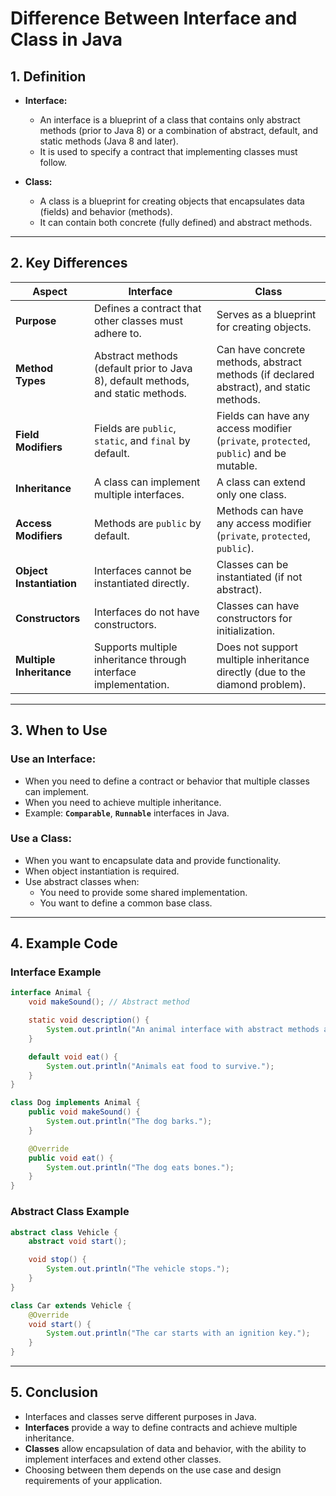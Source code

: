# Difference Between Interface and Class in Java

## 1. **Definition**
- **Interface:**
  - An interface is a blueprint of a class that contains only abstract methods (prior to Java 8) or a combination of abstract, default, and static methods (Java 8 and later).
  - It is used to specify a contract that implementing classes must follow.

- **Class:**
  - A class is a blueprint for creating objects that encapsulates data (fields) and behavior (methods).
  - It can contain both concrete (fully defined) and abstract methods.

---

## 2. **Key Differences**

| **Aspect**               | **Interface**                                                                                      | **Class**                                                                                   |
|--------------------------|----------------------------------------------------------------------------------------------------|--------------------------------------------------------------------------------------------|
| **Purpose**              | Defines a contract that other classes must adhere to.                                              | Serves as a blueprint for creating objects.                                                |
| **Method Types**         | Abstract methods (default prior to Java 8), default methods, and static methods.                   | Can have concrete methods, abstract methods (if declared abstract), and static methods.    |
| **Field Modifiers**      | Fields are `public`, `static`, and `final` by default.                                             | Fields can have any access modifier (`private`, `protected`, `public`) and be mutable.     |
| **Inheritance**          | A class can implement multiple interfaces.                                                        | A class can extend only one class.                                                        |
| **Access Modifiers**     | Methods are `public` by default.                                                                  | Methods can have any access modifier (`private`, `protected`, `public`).                  |
| **Object Instantiation** | Interfaces cannot be instantiated directly.                                                       | Classes can be instantiated (if not abstract).                                            |
| **Constructors**         | Interfaces do not have constructors.                                                              | Classes can have constructors for initialization.                                         |
| **Multiple Inheritance** | Supports multiple inheritance through interface implementation.                                    | Does not support multiple inheritance directly (due to the diamond problem).              |

---

## 3. **When to Use**

### Use an Interface:
- When you need to define a contract or behavior that multiple classes can implement.
- When you need to achieve multiple inheritance.
- Example: **`Comparable`**, **`Runnable`** interfaces in Java.

### Use a Class:
- When you want to encapsulate data and provide functionality.
- When object instantiation is required.
- Use abstract classes when:
  - You need to provide some shared implementation.
  - You want to define a common base class.

---

## 4. **Example Code**

### Interface Example
```java
interface Animal {
    void makeSound(); // Abstract method

    static void description() {
        System.out.println("An animal interface with abstract methods and static methods.");
    }

    default void eat() {
        System.out.println("Animals eat food to survive.");
    }
}

class Dog implements Animal {
    public void makeSound() {
        System.out.println("The dog barks.");
    }

    @Override
    public void eat() {
        System.out.println("The dog eats bones.");
    }
}
```

### Abstract Class Example
```java
abstract class Vehicle {
    abstract void start();

    void stop() {
        System.out.println("The vehicle stops.");
    }
}

class Car extends Vehicle {
    @Override
    void start() {
        System.out.println("The car starts with an ignition key.");
    }
}
```

---

## 5. **Conclusion**
- Interfaces and classes serve different purposes in Java.
- **Interfaces** provide a way to define contracts and achieve multiple inheritance.
- **Classes** allow encapsulation of data and behavior, with the ability to implement interfaces and extend other classes.
- Choosing between them depends on the use case and design requirements of your application.

